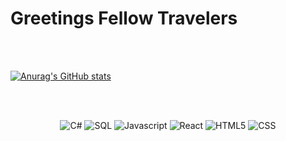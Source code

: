 <p align="center">
<h1>Greetings Fellow Travelers </h1>
</p>
<br/><br/>

[![Anurag's GitHub stats](https://github-readme-stats.vercel.app/api?username=chadwell-clark)](https://github.com/anuraghazra/github-readme-stats)

<br/><br/>

<p align="center">

<img src="https://img.shields.io/badge/c%23-006400.svg?style=for-the-badge&logo=c-sharp&logoColor=white" alt="C#" />

<img src="https://img.shields.io/badge/SQL-CC2927?style=for-the-badge&logo=microsoft-sql-server&logoColor=white" alt="SQL" />

<img src="https://img.shields.io/badge/javascript%20-%23323330.svg?&style=for-the-badge&logo=javascript&logoColor=%23F7DF1E" alt="Javascript" />

<img src="https://img.shields.io/badge/React-20232A?style=for-the-badge&logo=react&logoColor=61DAFB" alt="React" />

<img src="https://img.shields.io/badge/html5%20-%23E34F26.svg?&style=for-the-badge&logo=html5&logoColor=white" alt="HTML5"/>

<img src="https://img.shields.io/badge/css3%20-%231572B6.svg?&style=for-the-badge&logo=css3&logoColor=white" alt="CSS"/>

<br/><br/>
